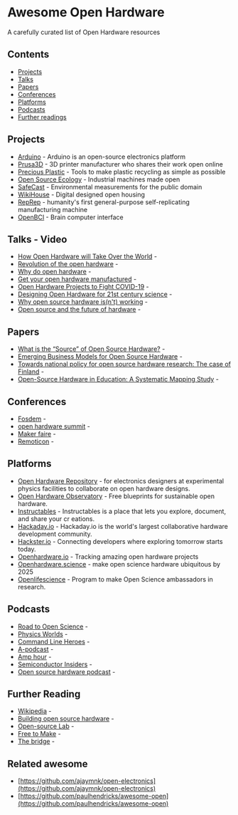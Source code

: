 # Awesome Open Hardware  
A carefully curated list of Open Hardware resources  
  
## Contents  
- [Projects](#projects)    
- [Talks](#talks)    
- [Papers](#papers)    
- [Conferences](#conferences)    
- [Platforms](#platforms)    
- [Podcasts](#podcasts)    
- [Further readings](#further-readings)    
  
## Projects  
- [Arduino](https://www.arduino.cc/) - Arduino is an open-source electronics platform  
- [Prusa3D](https://www.prusa3d.com/) - 3D printer manufacturer who shares their work open online  
- [Precious Plastic](https://www.prusa3d.com/) - Tools to make plastic recycling as simple as possible    
- [Open Source Ecology](https://www.opensourceecology.org/) - Industrial machines made open  
- [SafeCast](https://safecast.org/) - Environmental measurements for the public domain  
- [WikiHouse](https://www.wikihouse.cc/) - Digital designed open housing  
- [RepRep](https://reprap.org/wiki/RepRap) - humanity's first general-purpose self-replicating manufacturing machine  
- [OpenBCI](https://openbci.com/) - Brain computer interface  
  
## Talks - Video  
- [How Open Hardware will Take Over the World](https://www.youtube.com/watch?v=Rfu_MKgu2Ik) -  
- [Revolution of the open hardware](https://www.youtube.com/watch?v=t56bojFAnUg) -  
- [Why do open hardware](https://www.youtube.com/watch?v=UYRhupdnUcY) -  
- [Get your open hardware manufactured](https://www.youtube.com/watch?v=ifTaGRTPwLc) -  
- [Open Hardware Projects to Fight COVID-19](https://www.youtube.com/watch?v=c1pwbnDAub0) -  
- [Designing Open Hardware for 21st century science](https://www.youtube.com/watch?v=Od_9yJqc098) -  
- [Why open source hardware is(n't) working](https://www.youtube.com/watch?v=7ifGu22bhd4) -  
- [Open source and the future of hardware](https://www.youtube.com/watch?v=_EZT57dtWHM) -  
  
## Papers  
- [What is the “Source” of Open Source Hardware?](https://doi.org/10.5334/joh.7) -   
- [Emerging Business Models for Open Source Hardware](https://papers.ssrn.com/sol3/papers.cfm?abstract_id=3331121) -  
- [Towards national policy for open source hardware research: The case of Finland](https://doi.org/10.1016/j.techfore.2020.119986) -  
- [Open-Source Hardware in Education: A Systematic Mapping Study](http://dx.doi.org/10.1109/ACCESS.2018.2881929) -  

## Conferences    
- [Fosdem](https://fosdem.org/2022/) -  
- [open hardware summit](https://2022.oshwa.org/) -  
- [Maker faire](https://makerfaire.com/) -  
- [Remoticon](https://remoticon.io/) -  
  
## Platforms  
- [Open Hardware Repository](https://ohwr.org/welcome) - for electronics designers at experimental physics facilities to collaborate on open hardware designs.  
- [Open Hardware Observatory](https://en.oho.wiki/wiki/Home) - Free blueprints for sustainable open hardware.  
- [Instructables](http://www.instructables.com/tag/type-id/category-technology/) - Instructables is a place that lets you explore, document, and share your cr  eations.  
- [Hackaday.io](https://hackaday.io/) - Hackaday.io is the world's largest collaborative hardware development community.  
- [Hackster.io](https://www.hackster.io/about) - Connecting developers where exploring tomorrow starts today.  
- [Openhardware.io](https://www.openhardware.io/about) - Tracking amazing open hardware projects   
- [Openhardware.science](https://openhardware.science/) - make open science hardware ubiquitous by 2025  
- [Openlifescience](https://openlifesci.org/) - Program to make Open Science ambassadors in research.  
  
## Podcasts  
- [Road to Open Science](https://open.spotify.com/episode/46WwrOofygFyGrp6X42NOe?si=_qxPzPXkQaGNBqB-bnKwyw) -  
- [Physics Worlds](https://open.spotify.com/episode/4pjaUpl96YhjqBvjzV0K1H?si=ssJJH7ouSOW_ttGvF2Mtdg) -  
- [Command Line Heroes](https://open.spotify.com/episode/1yGuG9TKvS2lkH7wgRO8YF?si=PwAZCT0qSxW87HQlCa7AeA) -  
- [A-podcast](https://open.spotify.com/episode/2Zp3q6ePDCp0Yeyq9ADDny?si=8_CuBG2ESEeoxvcspVi3Xg) -  
- [Amp hour](https://podcasts.google.com/feed/aHR0cHM6Ly90aGVhbXBob3VyLmxpYnN5bi5jb20vcnNz/episode/aHR0cDovL3d3dy50aGVhbXBob3VyLmNvbS8_cD0xNTg?sa=X&ved=0CAIQuIEEahcKEwjgkZnWjPr0AhUAAAAAHQAAAAAQCA) -
- [Semiconductor Insiders](https://semiwiki.com/podcast/podcast-ep44-open-hardware-diversity-alliance/) -  
- [Open source hardware podcast](https://podcasts.google.com/feed/aHR0cHM6Ly9wcm9ncmFtbWluZ2VsZWN0cm9uaWNzLmNvbS9jYXRlZ29yeS9yYWRpby1zaG93L2ZlZWQv) -  
  
## Further Reading  
- [Wikipedia](https://en.wikipedia.org/wiki/Open-source_hardware) -   
- [Building open source hardware](https://books.google.nl/books?id=wg27BQAAQBAJ&lpg=PP1&dq=open%20source%20hardware&pg=PP1##v=onepage&q=open%20source%20hardware&f=false) -  
- [Open-source Lab](https://books.google.nl/books?id=0bOKAAAAQBAJ&lpg=PP1&dq=open%20source%20hardware&pg=PP1##v=onepage&q=open%20source%20hardware&f=false) -  
- [Free to Make](https://books.google.nl/books?id=jz1bCwAAQBAJ&lpg=PA93&dq=open%20source%20hardware&pg=PP1##v=onepage&q=open%20source%20hardware&f=false) -  
- [The bridge](https://www.nae.edu/174695/Fall-Bridge-on-Open-Source-Hardware) -  
  
## Related awesome  
- [https://github.com/ajaymnk/open-electronics](https://github.com/ajaymnk/open-electronics)  
- [https://github.com/paulhendricks/awesome-open](https://github.com/paulhendricks/awesome-open)  

